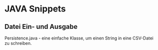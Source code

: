 # JAVA Snippets


## Datei Ein- und Ausgabe

Persistence.java - eine einfache Klasse, um einen String in eine CSV-Datei zu schreiben.
